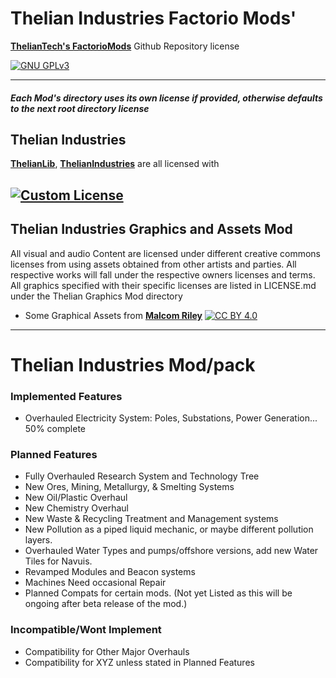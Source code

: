 # **Thelian Industries Factorio Mods'**
[**ThelianTech's FactorioMods**](https://github.com/ThelianTech/Factorio-Mods) Github Repository license

[![GNU GPLv3][gnu-shield]][gnu]

---
##### Each Mod's directory uses its own license if provided, otherwise defaults to the next root directory license
## Thelian Industries
[**ThelianLib**](),
[**ThelianIndustries**](https://github.com/ThelianTech/Factorio-Mods/tree/main/ThelianIndustries/thelian-industries_0.0.1) are all licensed with

[![Custom License][thelian-shield]][thelian-license]
---
## Thelian Industries Graphics and Assets Mod
  All visual and audio Content are licensed under different creative commons licenses from using assets obtained from other artists and parties. 
  All respective works will fall under the respective owners licenses and terms.
  All graphics specified with their specific licenses are listed in LICENSE.md under the Thelian Graphics Mod directory
- Some Graphical Assets from [**Malcom Riley**](https://github.com/malcolmriley) [![CC BY 4.0][cc-by-shield]][cc-by]
---
# Thelian Industries Mod/pack

### **Implemented Features**

- Overhauled Electricity System: Poles, Substations, Power Generation... 50% complete

### **Planned Features**

- Fully Overhauled Research System and Technology Tree
- New Ores, Mining, Metallurgy, & Smelting Systems
- New Oil/Plastic Overhaul
- New Chemistry Overhaul
- New Waste & Recycling Treatment and Management systems
- New Pollution as a piped liquid mechanic, or maybe different pollution layers. 
- Overhauled Water Types and pumps/offshore versions, add new Water Tiles for Navuis.
- Revamped Modules and Beacon systems
- Machines Need occasional Repair
- Planned Compats for certain mods. (Not yet Listed as this will be ongoing after beta release of the mod.)

### **Incompatible/Wont Implement**
- Compatibility for Other Major Overhauls
- Compatibility for XYZ unless stated in Planned Features

[thelian-license]: https://github.com/ThelianTech/Factorio-Mods/blob/main/ThelianIndustries/LICENSE.md
[thelian-shield]: https://img.shields.io/badge/license-ThelianTech_Factorio_Code_License-blue?style=plastic
[cc-by]: http://creativecommons.org/licenses/by/4.0/
[cc-by-shield]: https://img.shields.io/badge/License-CC%20BY%204.0-lightgrey.svg
[gnu]: https://choosealicense.com/licenses/gpl-3.0/
[gnu-shield]: https://img.shields.io/badge/license-%20%20GNU%20GPLv3%20-green?style=plastic
 